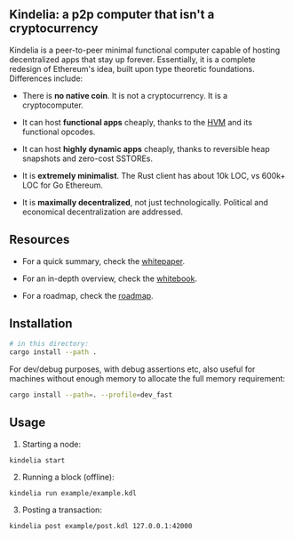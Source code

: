 Kindelia: a p2p computer that isn't a cryptocurrency
----------------------------------------------------

Kindelia is a peer-to-peer minimal functional computer capable of hosting decentralized apps that stay up forever. Essentially, it is a complete redesign of Ethereum's idea, built upon type theoretic foundations. Differences include:

- There is **no native coin**. It is not a cryptocurrency. It is a cryptocomputer.

- It can host **functional apps** cheaply, thanks to the [HVM](https://github.com/kindelia/hvm) and its functional opcodes.

- It can host **highly dynamic apps** cheaply, thanks to reversible heap snapshots and zero-cost SSTOREs.

- It is **extremely minimalist**. The Rust client has about 10k LOC, vs 600k+ LOC for Go Ethereum.

- It is **maximally decentralized**, not just technologically. Political and economical decentralization are addressed.

Resources
---------

- For a quick summary, check the [whitepaper](WHITEPAPER.md).

- For an in-depth overview, check the [whitebook](WHITEBOOK.md).

- For a roadmap, check the [roadmap](ROADMAP.md).

Installation
------------

```bash
# in this directory:
cargo install --path .
```

For dev/debug purposes, with debug assertions etc, also useful for machines
without enough memory to allocate the full memory requirement:

```bash
cargo install --path=. --profile=dev_fast
```

Usage
-----

1. Starting a node:

```
kindelia start
```


2. Running a block (offline):

```
kindelia run example/example.kdl
```

3. Posting a transaction:

```
kindelia post example/post.kdl 127.0.0.1:42000
```

